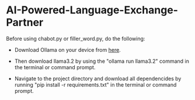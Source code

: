 # AI-Powered-Language-Exchange-Partner

Before using chabot.py or filler_word.py, do the following:

- Download Ollama on your device from [here](https://ollama.com/).

- Then download llama3.2 by using the "ollama run llama3.2" command in the terminal or command prompt.

- Navigate to the project directory and download all dependencides by running "pip install -r requirements.txt" in the terminal or command prompt. 
